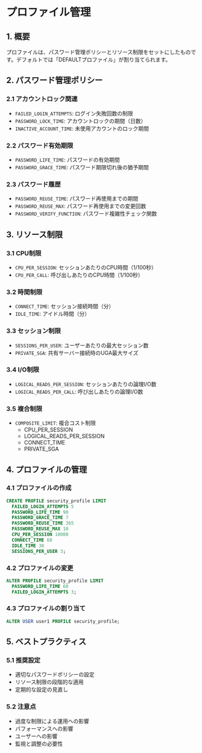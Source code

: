 # プロファイル管理

## 1. 概要
プロファイルは、パスワード管理ポリシーとリソース制限をセットにしたものです。デフォルトでは「DEFAULTプロファイル」が割り当てられます。

## 2. パスワード管理ポリシー

### 2.1 アカウントロック関連
- `FAILED_LOGIN_ATTEMPTS`: ログイン失敗回数の制限
- `PASSWORD_LOCK_TIME`: アカウントロックの期間（日数）
- `INACTIVE_ACCOUNT_TIME`: 未使用アカウントのロック期間
### 2.2 パスワード有効期限
- `PASSWORD_LIFE_TIME`: パスワードの有効期間
- `PASSWORD_GRACE_TIME`: パスワード期限切れ後の猶予期間

### 2.3 パスワード履歴
- `PASSWORD_REUSE_TIME`: パスワード再使用までの期間
- `PASSWORD_REUSE_MAX`: パスワード再使用までの変更回数
- `PASSWORD_VERIFY_FUNCTION`: パスワード複雑性チェック関数

## 3. リソース制限

### 3.1 CPU制限
- `CPU_PER_SESSION`: セッションあたりのCPU時間（1/100秒）
- `CPU_PER_CALL`: 呼び出しあたりのCPU時間（1/100秒）
### 3.2 時間制限
- `CONNECT_TIME`: セッション接続時間（分）
- `IDLE_TIME`: アイドル時間（分）
### 3.3 セッション制限
- `SESSIONS_PER_USER`: ユーザーあたりの最大セッション数
- `PRIVATE_SGA`: 共有サーバー接続時のUGA最大サイズ
### 3.4 I/O制限
- `LOGICAL_READS_PER_SESSION`: セッションあたりの論理I/O数
- `LOGICAL_READS_PER_CALL`: 呼び出しあたりの論理I/O数
### 3.5 複合制限
- `COMPOSITE_LIMIT`: 複合コスト制限
  - CPU_PER_SESSION
  - LOGICAL_READS_PER_SESSION
  - CONNECT_TIME
  - PRIVATE_SGA
## 4. プロファイルの管理
### 4.1 プロファイルの作成
```sql
CREATE PROFILE security_profile LIMIT
  FAILED_LOGIN_ATTEMPTS 5
  PASSWORD_LIFE_TIME 90
  PASSWORD_GRACE_TIME 7
  PASSWORD_REUSE_TIME 365
  PASSWORD_REUSE_MAX 10
  CPU_PER_SESSION 10000
  CONNECT_TIME 60
  IDLE_TIME 30
  SESSIONS_PER_USER 3;
```
### 4.2 プロファイルの変更
```sql
ALTER PROFILE security_profile LIMIT
  PASSWORD_LIFE_TIME 60
  FAILED_LOGIN_ATTEMPTS 3;
```
### 4.3 プロファイルの割り当て
```sql
ALTER USER user1 PROFILE security_profile;
```
## 5. ベストプラクティス
### 5.1 推奨設定
- 適切なパスワードポリシーの設定
- リソース制限の段階的な適用
- 定期的な設定の見直し

### 5.2 注意点
- 過度な制限による運用への影響
- パフォーマンスへの影響
- ユーザーへの影響
- 監視と調整の必要性
